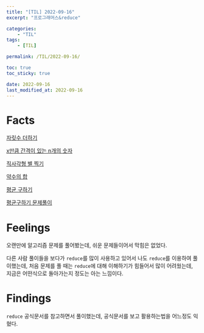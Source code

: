 ```yaml
---
title: "[TIL] 2022-09-16"
excerpt: "프로그래머스&reduce"

categories:
    - "TIL"
tags:
    - [TIL]

permalink: /TIL/2022-09-16/

toc: true
toc_sticky: true

date: 2022-09-16
last_modified_at: 2022-09-16
---
```


# Facts
[자릿수 더하기](https://sw1104.github.io/programmers/add-digits/)

[x만큼 간격이 있는 n개의 숫자](https://sw1104.github.io/programmers/interval/)

[직사각형 별 찍기](https://sw1104.github.io/programmers/rectangle-star/)

[약수의 합](https://sw1104.github.io/programmers/divisor/)

[평균 구하기](https://sw1104.github.io/programmers/average/)

[평균구하기 문제풀이](https://sw1104.github.io/Javascript/reduce/)

# Feelings

오랜만에 알고리즘 문제를 풀어봤는데, 쉬운 문제들이어서 막힘은 없었다.

다른 사람 풀이들을 보다가 `reduce`를 많이 사용하고 있어서 나도 `reduce`를 이용하여 풀이했는데, 처음 문제를 풀 때는 `reduce`에 대해 이해하기가 힘들어서 많이 어려웠는데, 지금은 어떤식으로 돌아가는지 정도는 아는 느낌이다.

# Findings

`reduce` 공식문서를 참고하면서 풀이했는데, 공식문서를 보고 활용하는법을 어느정도 익혔다.